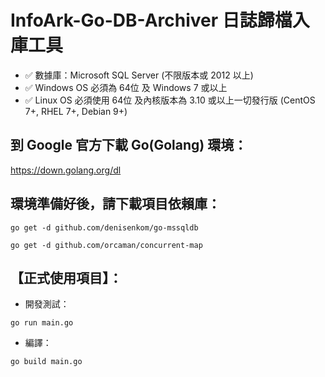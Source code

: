 # InfoArk-Go-DB-Archiver 日誌歸檔入庫工具
- ✅ 數據庫：Microsoft SQL Server (不限版本或 2012 以上)
- ✅ Windows OS 必須為 64位 及 Windows 7 或以上
- ✅ Linux OS 必須使用 64位 及內核版本為 3.10 或以上一切發行版 (CentOS 7+, RHEL 7+, Debian 9+)


## 到 Google 官方下載 Go(Golang) 環境：
https://down.golang.org/dl


## 環境準備好後，請下載項目依賴庫：
```
go get -d github.com/denisenkom/go-mssqldb

go get -d github.com/orcaman/concurrent-map
```

## 【正式使用項目】：
- 開發測試：
```
go run main.go
```

- 編譯：
```
go build main.go
```
